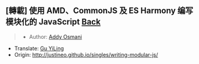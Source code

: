## [轉載] 使用 AMD、CommonJS 及 ES Harmony 编写模块化的 JavaScript [Back](./../post.md)

> - Author: [Addy Osmani](http://twitter.com/addyosmani)
- Translate: [Gu YiLing](http://weibo.com/justineo)
- Origin: http://justineo.github.io/singles/writing-modular-js/


